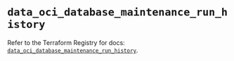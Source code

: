 # `data_oci_database_maintenance_run_history`

Refer to the Terraform Registry for docs: [`data_oci_database_maintenance_run_history`](https://registry.terraform.io/providers/hashicorp/oci/7.19.0/docs/data-sources/database_maintenance_run_history).
